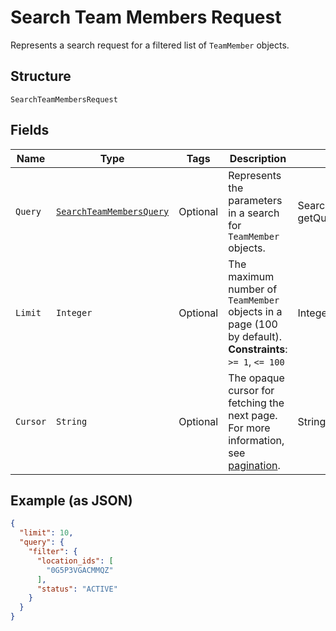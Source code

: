 
# Search Team Members Request

Represents a search request for a filtered list of `TeamMember` objects.

## Structure

`SearchTeamMembersRequest`

## Fields

| Name | Type | Tags | Description | Getter |
|  --- | --- | --- | --- | --- |
| `Query` | [`SearchTeamMembersQuery`](/doc/models/search-team-members-query.md) | Optional | Represents the parameters in a search for `TeamMember` objects. | SearchTeamMembersQuery getQuery() |
| `Limit` | `Integer` | Optional | The maximum number of `TeamMember` objects in a page (100 by default).<br>**Constraints**: `>= 1`, `<= 100` | Integer getLimit() |
| `Cursor` | `String` | Optional | The opaque cursor for fetching the next page. For more information, see<br>[pagination](https://developer.squareup.com/docs/working-with-apis/pagination). | String getCursor() |

## Example (as JSON)

```json
{
  "limit": 10,
  "query": {
    "filter": {
      "location_ids": [
        "0G5P3VGACMMQZ"
      ],
      "status": "ACTIVE"
    }
  }
}
```

